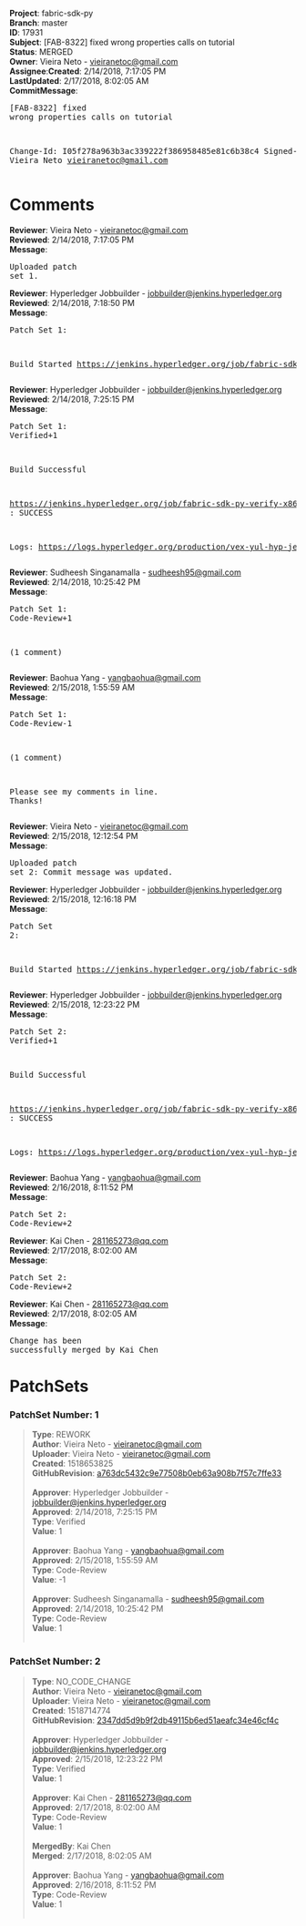 <strong>Project</strong>: fabric-sdk-py</br><strong>Branch</strong>: master<br><strong>ID</strong>: 17931<br><strong>Subject</strong>: [FAB-8322] fixed wrong properties calls on tutorial<br><strong>Status</strong>: MERGED<br><strong>Owner</strong>: Vieira Neto - vieiranetoc@gmail.com<br><strong>Assignee</strong>:<strong>Created</strong>: 2/14/2018, 7:17:05 PM<br><strong>LastUpdated</strong>: 2/17/2018, 8:02:05 AM<br><strong>CommitMessage</strong>:<br><pre>[FAB-8322] fixed wrong properties calls on tutorial

Change-Id: I05f278a963b3ac339222f386958485e81c6b38c4
Signed-off-by: Vieira Neto <vieiranetoc@gmail.com>
</pre><h1>Comments</h1><strong>Reviewer</strong>: Vieira Neto - vieiranetoc@gmail.com<br><strong>Reviewed</strong>: 2/14/2018, 7:17:05 PM<br><strong>Message</strong>: <pre>Uploaded patch set 1.</pre><strong>Reviewer</strong>: Hyperledger Jobbuilder - jobbuilder@jenkins.hyperledger.org<br><strong>Reviewed</strong>: 2/14/2018, 7:18:50 PM<br><strong>Message</strong>: <pre>Patch Set 1:

Build Started https://jenkins.hyperledger.org/job/fabric-sdk-py-verify-x86_64/340/</pre><strong>Reviewer</strong>: Hyperledger Jobbuilder - jobbuilder@jenkins.hyperledger.org<br><strong>Reviewed</strong>: 2/14/2018, 7:25:15 PM<br><strong>Message</strong>: <pre>Patch Set 1: Verified+1

Build Successful 

https://jenkins.hyperledger.org/job/fabric-sdk-py-verify-x86_64/340/ : SUCCESS

Logs: https://logs.hyperledger.org/production/vex-yul-hyp-jenkins-3/fabric-sdk-py-verify-x86_64/340</pre><strong>Reviewer</strong>: Sudheesh Singanamalla - sudheesh95@gmail.com<br><strong>Reviewed</strong>: 2/14/2018, 10:25:42 PM<br><strong>Message</strong>: <pre>Patch Set 1: Code-Review+1

(1 comment)</pre><strong>Reviewer</strong>: Baohua Yang - yangbaohua@gmail.com<br><strong>Reviewed</strong>: 2/15/2018, 1:55:59 AM<br><strong>Message</strong>: <pre>Patch Set 1: Code-Review-1

(1 comment)

Please see my comments in line. Thanks!</pre><strong>Reviewer</strong>: Vieira Neto - vieiranetoc@gmail.com<br><strong>Reviewed</strong>: 2/15/2018, 12:12:54 PM<br><strong>Message</strong>: <pre>Uploaded patch set 2: Commit message was updated.</pre><strong>Reviewer</strong>: Hyperledger Jobbuilder - jobbuilder@jenkins.hyperledger.org<br><strong>Reviewed</strong>: 2/15/2018, 12:16:18 PM<br><strong>Message</strong>: <pre>Patch Set 2:

Build Started https://jenkins.hyperledger.org/job/fabric-sdk-py-verify-x86_64/343/</pre><strong>Reviewer</strong>: Hyperledger Jobbuilder - jobbuilder@jenkins.hyperledger.org<br><strong>Reviewed</strong>: 2/15/2018, 12:23:22 PM<br><strong>Message</strong>: <pre>Patch Set 2: Verified+1

Build Successful 

https://jenkins.hyperledger.org/job/fabric-sdk-py-verify-x86_64/343/ : SUCCESS

Logs: https://logs.hyperledger.org/production/vex-yul-hyp-jenkins-3/fabric-sdk-py-verify-x86_64/343</pre><strong>Reviewer</strong>: Baohua Yang - yangbaohua@gmail.com<br><strong>Reviewed</strong>: 2/16/2018, 8:11:52 PM<br><strong>Message</strong>: <pre>Patch Set 2: Code-Review+2</pre><strong>Reviewer</strong>: Kai Chen - 281165273@qq.com<br><strong>Reviewed</strong>: 2/17/2018, 8:02:00 AM<br><strong>Message</strong>: <pre>Patch Set 2: Code-Review+2</pre><strong>Reviewer</strong>: Kai Chen - 281165273@qq.com<br><strong>Reviewed</strong>: 2/17/2018, 8:02:05 AM<br><strong>Message</strong>: <pre>Change has been successfully merged by Kai Chen</pre><h1>PatchSets</h1><h3>PatchSet Number: 1</h3><blockquote><strong>Type</strong>: REWORK<br><strong>Author</strong>: Vieira Neto - vieiranetoc@gmail.com<br><strong>Uploader</strong>: Vieira Neto - vieiranetoc@gmail.com<br><strong>Created</strong>: 1518653825<br><strong>GitHubRevision</strong>: [a763dc5432c9e77508b0eb63a908b7f57c7ffe33](https://github.com/hyperledger/fabric-sdk-py/commit/a763dc5432c9e77508b0eb63a908b7f57c7ffe33)<br><br><strong>Approver</strong>: Hyperledger Jobbuilder - jobbuilder@jenkins.hyperledger.org<br><strong>Approved</strong>: 2/14/2018, 7:25:15 PM<br><strong>Type</strong>: Verified<br><strong>Value</strong>: 1<br><br><strong>Approver</strong>: Baohua Yang - yangbaohua@gmail.com<br><strong>Approved</strong>: 2/15/2018, 1:55:59 AM<br><strong>Type</strong>: Code-Review<br><strong>Value</strong>: -1<br><br><strong>Approver</strong>: Sudheesh Singanamalla - sudheesh95@gmail.com<br><strong>Approved</strong>: 2/14/2018, 10:25:42 PM<br><strong>Type</strong>: Code-Review<br><strong>Value</strong>: 1<br><br></blockquote><h3>PatchSet Number: 2</h3><blockquote><strong>Type</strong>: NO_CODE_CHANGE<br><strong>Author</strong>: Vieira Neto - vieiranetoc@gmail.com<br><strong>Uploader</strong>: Vieira Neto - vieiranetoc@gmail.com<br><strong>Created</strong>: 1518714774<br><strong>GitHubRevision</strong>: [2347dd5d9b9f2db49115b6ed51aeafc34e46cf4c](https://github.com/hyperledger/fabric-sdk-py/commit/2347dd5d9b9f2db49115b6ed51aeafc34e46cf4c)<br><br><strong>Approver</strong>: Hyperledger Jobbuilder - jobbuilder@jenkins.hyperledger.org<br><strong>Approved</strong>: 2/15/2018, 12:23:22 PM<br><strong>Type</strong>: Verified<br><strong>Value</strong>: 1<br><br><strong>Approver</strong>: Kai Chen - 281165273@qq.com<br><strong>Approved</strong>: 2/17/2018, 8:02:00 AM<br><strong>Type</strong>: Code-Review<br><strong>Value</strong>: 1<br><br><strong>MergedBy</strong>: Kai Chen<br><strong>Merged</strong>: 2/17/2018, 8:02:05 AM<br><br><strong>Approver</strong>: Baohua Yang - yangbaohua@gmail.com<br><strong>Approved</strong>: 2/16/2018, 8:11:52 PM<br><strong>Type</strong>: Code-Review<br><strong>Value</strong>: 1<br><br></blockquote>